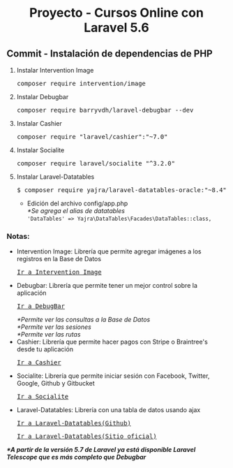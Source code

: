 
  <!-- Title -->
  <h1 align="center">Proyecto - Cursos Online con Laravel 5.6</h1>
  <!-- End Title -->

  <!-- Commit name -->
  <h2>Commit - <strong>Instalación de dependencias de PHP</strong></h2>
  <!-- End Commit name -->
  
  <!-- Commit instructions -->
  <ol>
     <li>
        Instalar Intervention Image
        <pre>composer require intervention/image</pre>
    </li>
    <li>
      Instalar Debugbar
      <pre>composer require barryvdh/laravel-debugbar --dev</pre>
    </li>
    <li>
      Instalar Cashier
      <pre>composer require "laravel/cashier":"~7.0"</pre>
    </li>
    <li>
      Instalar Socialite
      <pre>composer require laravel/socialite "^3.2.0"</pre>
    </li>
    <li>
      Instalar Laravel-Datatables
      <pre>$ composer require yajra/laravel-datatables-oracle:"~8.4"</pre>
      <ul>
        <li>
          Edición del archivo config/app.php
          <br>
          <em>*Se agrega el alias de datatables</em>
          <br>
          <code>'DataTables' => Yajra\DataTables\Facades\DataTables::class,</code>
        </li>
      </ul>
    </li>
  </ol>
  <!-- End Commit instructions -->
  
  <!-- Notes -->
  <h3>Notas:</h3>
  <ul>
     <li>
        Intervention Image: Librería que permite agregar imágenes a los registros en la Base de Datos
        <pre><a href="http://image.intervention.io/">Ir a Intervention Image</a></pre>
      </li>
     <li>
        Debugbar: Librería que permite tener un mejor control sobre la aplicación
        <pre><a href="https://github.com/barryvdh/laravel-debugbar">Ir a DebugBar</a></pre>
        <em>*Permite ver las consultas a la Base de Datos</em>
        <br>
        <em>*Permite ver las sesiones</em>
        <br>
        <em>*Permite ver las rutas</em>
        <br>
      </li>
      <li>
        Cashier: Librería que permite hacer pagos con Stripe o Braintree's desde tu aplicación
        <pre><a href="https://laravel.com/docs/5.6/billing">Ir a Cashier</a></pre>
      </li>
      <li>
        Socialite: Librería que permite iniciar sesión con Facebook, Twitter, Google, Github y Gitbucket
        <pre><a href="https://laravel.com/docs/5.6/socialite">Ir a Socialite</a></pre>
      </li>
      <li>
        Laravel-Datatables: Librería con una tabla de datos usando ajax 
        <pre><a href="https://github.com/yajra/laravel-datatables">Ir a Laravel-Datatables(Github)</a></pre>
        <pre><a href="https://yajrabox.com/docs/laravel-datatables/master">Ir a Laravel-Datatables(Sitio oficial)</a></pre>
      </li>
  </ul>
    
  <em><b>*A partir de la versión 5.7 de Laravel ya está disponible Laravel Telescope que es más completo que Debugbar</b></em>
  <!-- End notes -->